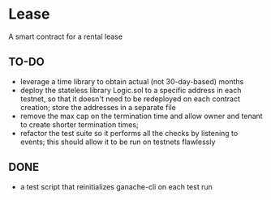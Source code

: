 # Lease

A smart contract for a rental lease

## TO-DO

- leverage a time library to obtain actual (not 30-day-based) months
- deploy the stateless library Logic.sol to a specific address in each testnet, so that it doesn't need to be redeployed on each contract creation; store the addresses in a separate file
- remove the max cap on the termination time and allow owner and tenant to create shorter termination times;
- refactor the test suite so it performs all the checks by listening to events; this should allow it to be run on testnets flawlessly

## DONE

- a test script that reinitializes ganache-cli on each test run